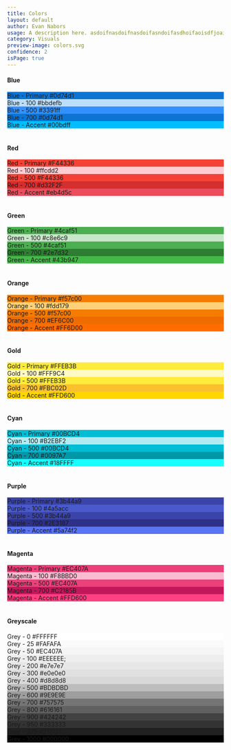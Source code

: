 ```yaml
---
title: Colors
layout: default
author: Evan Nabors
usage: A description here. asdoifnasdoifnasdoifasndoifasdhoifaoisdfjoais asdf oasdf oasdfoasd ofaosdfoasdfoasdof aosdfoa sdofaso dfoas dfoasdfo asdof aosdf
category: Visuals
preview-image: colors.svg
confidence: 2
isPage: true
---
```


#### Blue

<div class="rs-row">
	<div class="color-chip" style="background-color: #0d74d1;">
		<span>Blue - Primary</span>
		<span>#0d74d1</span>
	</div>
	<div class="color-chip" style="background-color: #bbdefb;">
		<span>Blue - 100</span>
		<span>#bbdefb</span>
	</div>
	<div class="color-chip" style="background-color: #3391ff;">
		<span>Blue - 500</span>
		<span>#3391ff</span>
	</div>
	<div class="color-chip" style="background-color: #0d74d1;">
		<span>Blue - 700</span>
		<span>#0d74d1</span>
	</div>
	<div class="color-chip" style="background-color: #00bdff;">
		<span>Blue - Accent</span>
		<span>#00bdff</span>
	</div>

</div>


<br>

#### Red

<div class="rs-row">
	<div class="color-chip" style="background-color: #F44336;">
		<span>Red - Primary</span>
		<span>#F44336</span>
	</div>
	<div class="color-chip" style="background-color: #ffcdd2;">
		<span>Red - 100</span>
		<span>#ffcdd2</span>
	</div>
	<div class="color-chip" style="background-color: #F44336;">
		<span>Red - 500</span>
		<span>#F44336</span>
	</div>
	<div class="color-chip" style="background-color: #d32F2F;">
		<span>Red - 700</span>
		<span>#d32F2F</span>
	</div>
	<div class="color-chip" style="background-color: #eb4d5c;">
		<span>Red - Accent</span>
		<span>#eb4d5c</span>
	</div>

</div>

<br>

#### Green

<div class="rs-row">
	<div class="color-chip" style="background-color: #4caf51;">
		<span>Green - Primary</span>
		<span>#4caf51</span>
	</div>
	<div class="color-chip" style="background-color: #c8e6c9;">
		<span>Green - 100</span>
		<span>#c8e6c9</span>
	</div>
	<div class="color-chip" style="background-color: #4caf51;">
		<span>Green - 500</span>
		<span>#4caf51</span>
	</div>
	<div class="color-chip" style="background-color: #2e7d32;">
		<span>Green - 700</span>
		<span>#2e7d32</span>
	</div>
	<div class="color-chip" style="background-color: #43b947;">
		<span>Green - Accent</span>
		<span>#43b947</span>
	</div>

</div>

<br>

#### Orange

<div class="rs-row">
	<div class="color-chip" style="background-color: #f57c00;">
		<span>Orange - Primary</span>
		<span>#f57c00</span>
	</div>
	<div class="color-chip" style="background-color: #fdd179;">
		<span>Orange - 100</span>
		<span>#fdd179</span>
	</div>
	<div class="color-chip" style="background-color: #f57c00;">
		<span>Orange - 500</span>
		<span>#f57c00</span>
	</div>
	<div class="color-chip" style="background-color: #EF6C00;">
		<span>Orange - 700</span>
		<span>#EF6C00</span>
	</div>
	<div class="color-chip" style="background-color: #FF6D00;">
		<span>Orange - Accent</span>
		<span>#FF6D00</span>
	</div>

</div>

<br>

#### Gold

<div class="rs-row">
	<div class="color-chip" style="background-color: #FFEB3B;">
		<span>Gold - Primary</span>
		<span>#FFEB3B</span>
	</div>
	<div class="color-chip" style="background-color: #FFF9C4;">
		<span>Gold - 100</span>
		<span>#FFF9C4</span>
	</div>
	<div class="color-chip" style="background-color: #FFEB3B;">
		<span>Gold - 500</span>
		<span>#FFEB3B</span>
	</div>
	<div class="color-chip" style="background-color: #FBC02D;">
		<span>Gold - 700</span>
		<span>#FBC02D</span>
	</div>
	<div class="color-chip" style="background-color: #FFD600;">
		<span>Gold - Accent</span>
		<span>#FFD600</span>
	</div>

</div>

<br>

#### Cyan

<div class="rs-row">
	<div class="color-chip" style="background-color: #00BCD4;">
		<span>Cyan - Primary</span>
		<span>#00BCD4</span>
	</div>
	<div class="color-chip" style="background-color: #B2EBF2;">
		<span>Cyan - 100</span>
		<span>#B2EBF2</span>
	</div>
	<div class="color-chip" style="background-color: #00BCD4;">
		<span>Cyan - 500</span>
		<span>#00BCD4</span>
	</div>
	<div class="color-chip" style="background-color: #0097A7;">
		<span>Cyan - 700</span>
		<span>#0097A7</span>
	</div>
	<div class="color-chip" style="background-color: #18FFFF;">
		<span>Cyan - Accent</span>
		<span>#18FFFF</span>
	</div>

</div>

<br>

#### Purple

<div class="rs-row">
	<div class="color-chip" style="background-color: #3b44a9;">
		<span>Purple - Primary</span>
		<span>#3b44a9</span>
	</div>
	<div class="color-chip" style="background-color: #4a5acc;">
		<span>Purple - 100</span>
		<span>#4a5acc</span>
	</div>
	<div class="color-chip" style="background-color: #3b44a9;">
		<span>Purple - 500</span>
		<span>#3b44a9</span>
	</div>
	<div class="color-chip" style="background-color: #2E3187;">
		<span>Purple - 700</span>
		<span>#2E3187</span>
	</div>
	<div class="color-chip" style="background-color: #5a74f2;">
		<span>Purple - Accent</span>
		<span>#5a74f2</span>
	</div>

</div>

<br>

#### Magenta

<div class="rs-row">
	<div class="color-chip" style="background-color: #EC407A;">
		<span>Magenta - Primary</span>
		<span>#EC407A</span>
	</div>
	<div class="color-chip" style="background-color: #F8BBD0;">
		<span>Magenta - 100</span>
		<span>#F8BBD0</span>
	</div>
	<div class="color-chip" style="background-color: #EC407A;">
		<span>Magenta - 500</span>
		<span>#EC407A</span>
	</div>
	<div class="color-chip" style="background-color: #C2185B;">
		<span>Magenta - 700</span>
		<span>#C2185B</span>
	</div>
	<div class="color-chip" style="background-color: #FF4081;">
		<span>Magenta - Accent</span>
		<span>#FFD600</span>
	</div>

</div>

<br>

#### Greyscale

<div class="rs-row">
	<div class="color-chip" style="background-color: #FFFFFF;">
		<span>Grey - 0</span>
		<span>#FFFFFF</span>
	</div>
	<div class="color-chip" style="background-color: #FAFAFA;">
		<span>Grey - 25</span>
		<span>#FAFAFA</span>
	</div>
	<div class="color-chip" style="background-color: #f5f5f5;;">
		<span>Grey - 50</span>
		<span>#EC407A</span>
	</div>
	<div class="color-chip" style="background-color: #EEEEEE;">
		<span>Grey - 100</span>
		<span>#EEEEEE;</span>
	</div>
	<div class="color-chip" style="background-color: #e7e7e7;">
		<span>Grey - 200</span>
		<span>#e7e7e7</span>
	</div>
	<div class="color-chip" style="background-color: #e0e0e0;">
		<span>Grey - 300</span>
		<span>#e0e0e0</span>
	</div>
	<div class="color-chip" style="background-color: #d8d8d8;">
		<span>Grey - 400</span>
		<span>#d8d8d8</span>
	</div>
	<div class="color-chip" style="background-color: #BDBDBD;">
		<span>Grey - 500</span>
		<span>#BDBDBD</span>
	</div>
	<div class="color-chip" style="background-color: #9E9E9E;">
		<span>Grey - 600</span>
		<span>#9E9E9E</span>
	</div>
	<div class="color-chip" style="background-color: #757575;">
		<span>Grey - 700</span>
		<span>#757575</span>
	</div>
	<div class="color-chip" style="background-color: #616161;">
		<span>Grey - 800</span>
		<span>#616161</span>
	</div>
	<div class="color-chip" style="background-color: #424242;">
		<span>Grey - 900</span>
		<span>#424242</span>
	</div>
	<div class="color-chip" style="background-color: #333333;">
		<span>Grey - 950</span>
		<span>#333333</span>
	</div>
	<div class="color-chip" style="background-color: #212121;">
		<span>Grey - 975</span>
		<span>#212121</span>
	</div>
	<div class="color-chip" style="background-color: #000000;">
		<span>Grey - 1000</span>
		<span>#000000</span>
	</div>
</div>

